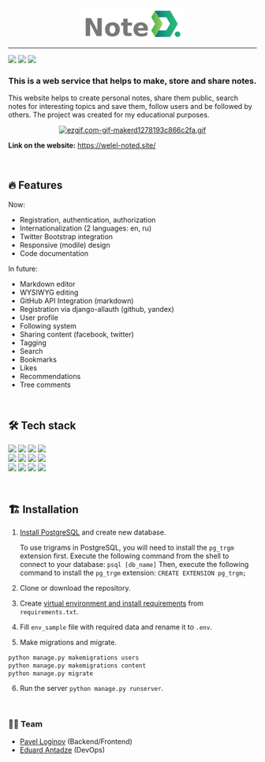 <p align="center"><a href="https://welel-noted.site/"><img src="frontend/static/img/noted_logo2.png" alt="header-logo-noted" width="210" border="0"></a></p>

<hr>
<p>
  <img src="https://img.shields.io/badge/python-v3.8-blue" >
  <img src="https://img.shields.io/badge/django-v4.1-blue">
  <img src="https://img.shields.io/badge/code%20style-black-black">
</p>

<h3 align="center">This is a web service that helps to make, store and share notes.</h3>

This website helps to create personal notes, share them public, search notes for interesting topics and save them, follow users and be followed by others. The project was created for my educational purposes. 

<p align="center"><a href="https://welel-noted.site/"><img src="https://s4.gifyu.com/images/ezgif.com-gif-makerd1278193c866c2fa.gif" alt="ezgif.com-gif-makerd1278193c866c2fa.gif"  border="0" /></a></p>

**Link on the website:** https://welel-noted.site/

</br>

## 🔥 Features

Now:

* Registration, authentication, authorization
* Internationalization (2 languages: en, ru)
* Twitter Bootstrap integration
* Responsive (modile) design
* Code documentation

In future:

* Markdown editor
* WYSIWYG editing
* GitHub API Integration (markdown)
* Registration via django-allauth (github, yandex)
* User profile
* Following system
* Sharing content (facebook, twitter)
* Tagging
* Search
* Bookmarks
* Likes
* Recommendations
* Tree comments

</br>

## 🛠️ Tech stack

<p>
  <code><img width="10%" src="https://www.vectorlogo.zone/logos/python/python-ar21.svg"></code>
  <code><img width="10%" src="https://www.vectorlogo.zone/logos/djangoproject/djangoproject-ar21.svg"></code>
  <code><img width="10%" src="https://www.vectorlogo.zone/logos/postgresql/postgresql-ar21.svg"></code>
  <code><img width="10%" src="https://www.vectorlogo.zone/logos/w3_html5/w3_html5-ar21.svg"></code><br/>
  <code><img width="10%" src="https://www.vectorlogo.zone/logos/netlifyapp_watercss/netlifyapp_watercss-ar21.svg"></code>
  <code><img width="10%" src="https://www.vectorlogo.zone/logos/getbootstrap/getbootstrap-ar21.svg"></code>
  <code><img width="10%" src="https://www.vectorlogo.zone/logos/git-scm/git-scm-ar21.svg"></code>
  <code><img width="10%" src="https://www.vectorlogo.zone/logos/linux/linux-ar21.svg"></code></br>
  <code><img width="10%" src="https://www.vectorlogo.zone/logos/nginx/nginx-ar21.svg"></code>
  <code><img width="10%" src="https://www.vectorlogo.zone/logos/gunicorn/gunicorn-ar21.svg"></code>
  <code><img width="10%" src="https://www.vectorlogo.zone/logos/docker/docker-ar21.svg"></code>
  <code><img width="10%" src="https://www.vectorlogo.zone/logos/jenkins/jenkins-ar21.svg"></code><br/>
</p>
</br>

## 🏗️ Installation

1. [Install PostgreSQL](https://www.postgresql.org/download/) and create new database.

    To use trigrams in PostgreSQL, you will need to install the `pg_trgm`
    extension first. Execute the following command from the shell to connect to your
    database:
    `psql [db_name]`
    Then, execute the following command to install the `pg_trgm` extension:
    `CREATE EXTENSION pg_trgm;`

2. Clone or download the repository.
   
3. Create [virtual environment and install requirements](https://packaging.python.org/en/latest/guides/installing-using-pip-and-virtual-environments/) from `requirements.txt`.

4. Fill `env_sample` file with required data and rename it to `.env`.

5. Make migrations and migrate.

```
python manage.py makemigrations users
python manage.py makemigrations content
python manage.py migrate
```

6. Run the server `python manage.py runserver`.


</br>

### 👨‍💻 Team

- [Pavel Loginov](https://github.com/welel) (Backend/Frontend)
- [Eduard Antadze](https://github.com/eantdz) (DevOps)
